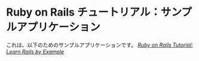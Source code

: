 # Ruby on Rails チュートリアル：サンプルアプリケーション

これは、以下のためのサンプルアプリケーションです。
[*Ruby on Rails Tutorial: Learn Rails by Example*](http://railstutorial.org/)

